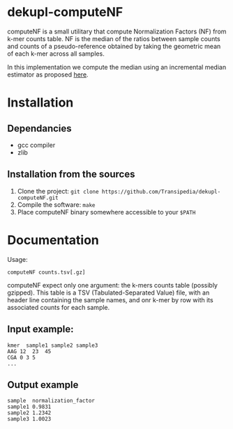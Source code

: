 # dekupl-computeNF

computeNF is a small utilitary that compute Normalization Factors (NF) from k-mer counts table. NF is the median of the ratios between sample counts and counts of a pseudo-reference obtained by taking the geometric mean of each k-mer across all samples.

In this implementation we compute the median using an incremental median estimator as proposed [here]( https://stackoverflow.com/a/2144754/3730728).

# Installation

## Dependancies

- gcc compiler
- zlib

## Installation from the sources

1. Clone the project: `git clone https://github.com/Transipedia/dekupl-computeNF.git`
2. Compile the software: `make`
3. Place computeNF binary somewhere accessible to your `$PATH`

# Documentation

Usage:

    computeNF counts.tsv[.gz]

computeNF expect only one argument: the k-mers counts table (possibly gzipped). This table is a TSV (Tabulated-Separated Value) file, with an header line containing the sample names, and onr k-mer by row with its associated counts for each sample.

## Input example:

    kmer  sample1 sample2 sample3
    AAG 12  23  45
    CGA 0 3 5
    ...

## Output example

    sample  normalization_factor
    sample1 0.9831
    sample2 1.2342
    sample3 1.0023


